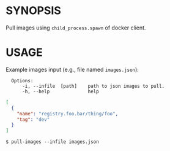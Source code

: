 # SYNOPSIS

Pull images using `child_process.spawn` of docker client.

# USAGE

Example images input (e.g., file named `images.json`):

```
  Options:
      -i, --infile  [path]    path to json images to pull.
      -h, --help              help
```


```json
[
  {
    "name": "registry.foo.bar/thing/foo",
    "tag": "dev"
  }
]
```

`$ pull-images --infile images.json`
